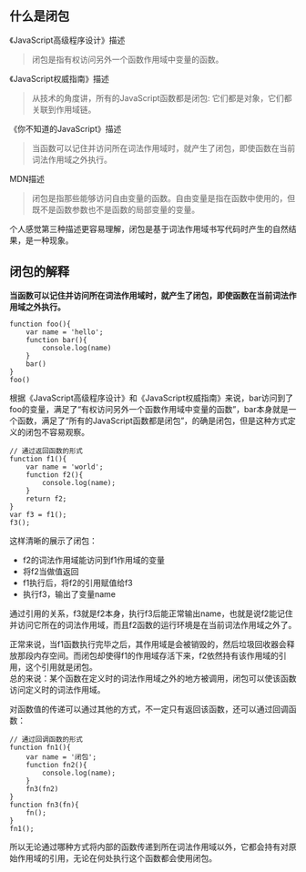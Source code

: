 ## 什么是闭包
《JavaScript高级程序设计》描述
 >闭包是指有权访问另外一个函数作用域中变量的函数。

《JavaScript权威指南》描述    
>从技术的角度讲，所有的JavaScript函数都是闭包: 它们都是对象，它们都关联到作用域链。    

《你不知道的JavaScript》描述
>当函数可以记住并访问所在词法作用域时，就产生了闭包，即使函数在当前词法作用域之外执行。   

MDN描述
>闭包是指那些能够访问自由变量的函数。自由变量是指在函数中使用的，但既不是函数参数也不是函数的局部变量的变量。    

个人感觉第三种描述更容易理解，闭包是基于词法作用域书写代码时产生的自然结果，是一种现象。

## 闭包的解释
**当函数可以记住并访问所在词法作用域时，就产生了闭包，即使函数在当前词法作用域之外执行。**     
```
function foo(){
    var name = 'hello';
    function bar(){
        console.log(name)
    }
    bar()
}
foo()
```
根据《JavaScript高级程序设计》和《JavaScript权威指南》来说，bar访问到了foo的变量，满足了“有权访问另外一个函数作用域中变量的函数”，bar本身就是一个函数，满足了“所有的JavaScript函数都是闭包”，的确是闭包，但是这种方式定义的闭包不容易观察。
```
// 通过返回函数的形式
function f1(){
    var name = 'world';
    function f2(){
        console.log(name);
    }
    return f2;
}
var f3 = f1();
f3();
```
这样清晰的展示了闭包：
- f2的词法作用域能访问到f1作用域的变量
- 将f2当做值返回
- f1执行后，将f2的引用赋值给f3
- 执行f3，输出了变量name    

通过引用的关系，f3就是f2本身，执行f3后能正常输出name，也就是说f2能记住并访问它所在的词法作用域，而且f2函数的运行环境是在当前词法作用域之外了。   

正常来说，当f1函数执行完毕之后，其作用域是会被销毁的，然后垃圾回收器会释放那段内存空间。而闭包却使得f1的作用域存活下来，f2依然持有该作用域的引用，这个引用就是闭包。    
总的来说：某个函数在定义时的词法作用域之外的地方被调用，闭包可以使该函数访问定义时的词法作用域。    

对函数值的传递可以通过其他的方式，不一定只有返回该函数，还可以通过回调函数：
```
// 通过回调函数的形式
function fn1(){
    var name = '闭包';
    function fn2(){
        console.log(name);
    }
    fn3(fn2)
}
function fn3(fn){
    fn();
}
fn1();
```
所以无论通过哪种方式将内部的函数传递到所在词法作用域以外，它都会持有对原始作用域的引用，无论在何处执行这个函数都会使用闭包。    

